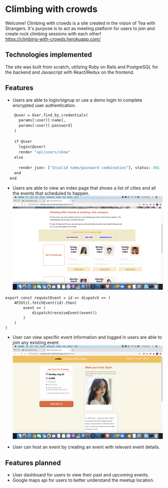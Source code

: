 # Climbing with crowds

Welcome! Climbing with crowds is a site created in the vision of Tea with Strangers. It's purpose is to act as meeting platform for users to join and create rock climbing sessions with each other! \
https://climbing-with-crowds.herokuapp.com/

## Technologies implemented
The site was built from scratch, utilizing Ruby on Rails and PostgreSQL for the backend and Javascript with React/Redux on the frontend.

## Features
- Users are able to login/signup or use a demo login to complete encrypted user authentication.
``` def create
    @user = User.find_by_credentials(
      params[:user][:name],
      params[:user][:password]
    )

    if @user
      login(@user)
      render "api/users/show"
    else
      
      render json: ["Invalid name/password combination"], status: 401
    end
  end 

```
- Users are able to view an index page that shows a list of cities and all the events that scheduled to happen.
![GitHub Logo](./index.png)
```
export const requestEvent = id => dispatch => (
    APIUtil.fetchEvent(id).then(
        event => (
            dispatch(receiveEvent(event))
        )
    )
)
```
- User can view specific event information and logged in users are able to join any existing event.
![GitHub Logo](./show.png)

- User can host an event by creating an event with relevant event details.

## Features planned
- User dashboard for users to view their past and upcoming events.
- Google maps api for users to better understand the meetup location.

